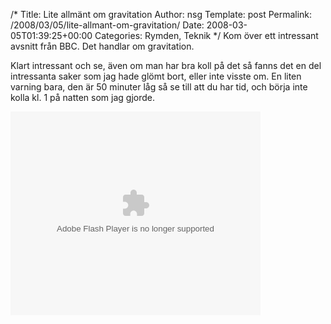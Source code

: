 /*
 Title: Lite allmänt om gravitation
 Author: nsg
 Template: post
 Permalink: /2008/03/05/lite-allmant-om-gravitation/
 Date: 2008-03-05T01:39:25+00:00
 Categories: Rymden, Teknik
*/
Kom över ett intressant avsnitt från BBC. Det handlar om gravitation.

Klart intressant och se, även om man har bra koll på det så fanns det en del intressanta saker som jag hade glömt bort, eller inte visste om. En liten varning bara, den är 50 minuter låg så se till att du har tid, och börja inte kolla kl. 1 på natten som jag gjorde.

<embed src="http://video.google.com/googleplayer.swf?docId=-843994142204928073&hl=en" style="width: 400px; height: 326px" id="VideoPlayback" type="application/x-shockwave-flash">
</embed>

<small></small>